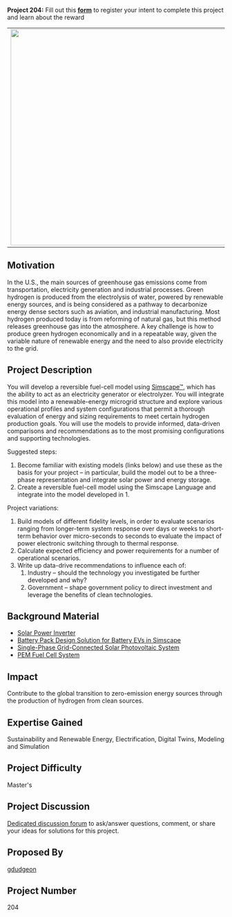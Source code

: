 **Project 204:** Fill out this <strong>[form](https://forms.office.com/Pages/ResponsePage.aspx?id=ETrdmUhDaESb3eUHKx3B5lOTzSa_A6lPqq2LJKzvpM5UMTBZRkc4UTRETjFERVRDWllQRE40OUFSQS4u)</strong> to  register your intent to complete this project and learn about the reward

<table>
<td><img src="https://gist.githubusercontent.com/robertogl/e0115dc303472a9cfd52bbbc8edb7665/raw/fuelCell.jpg"  width=500 /></td>
<td><p><h1>Green Hydrogen Production</h1></p>
<p> Develop a model of a reversible fuel-cell integrated into a renewable-energy microgrid structure.</p>
</table>

## Motivation

In the U.S., the main sources of greenhouse gas emissions come from transportation, electricity generation and industrial processes. Green hydrogen is produced from the electrolysis of water, powered by renewable energy sources, and is being considered as a pathway to decarbonize energy dense sectors such as aviation, and industrial manufacturing. Most hydrogen produced today is from reforming of natural gas, but this method releases greenhouse gas into the atmosphere. A key challenge is how to produce green hydrogen economically and in a repeatable way, given the variable nature of renewable energy and the need to also provide electricity to the grid.

## Project Description

You will develop a reversible fuel-cell model using [Simscape™]( https://www.mathworks.com/products/simscape.html), which has the ability to act as an electricity generator or electrolyzer. You will integrate this model into a renewable-energy microgrid structure and explore various operational profiles and system configurations that permit a thorough evaluation of energy and sizing requirements to meet certain hydrogen production goals. You will use the models to provide informed, data-driven comparisons and recommendations as to the most promising configurations and supporting technologies. 

Suggested steps:
1. Become familiar with existing models (links below) and use these as the basis for your project – in particular, build the model out to be a three-phase representation and integrate solar power and energy storage. 
2. Create a reversible fuel-cell model using the Simscape Language and integrate into the model developed in 1. 

Project variations: 
1. Build models of different fidelity levels, in order to evaluate scenarios ranging from longer-term system response over days or weeks to short-term behavior over micro-seconds to seconds to evaluate the impact of power electronic switching through to thermal response. 
2. Calculate expected efficiency and power requirements for a number of operational scenarios. 
3. Write up data-drive recommendations to influence each of:
	1. Industry – should the technology you investigated be further developed and why?
	2. Government – shape government policy to direct investment and leverage the benefits of clean technologies.

## Background Material

-	[Solar Power Inverter](https://www.mathworks.com/help/physmod/sps/ug/solar-power-inverter.html?searchHighlight=solar%20power&s_tid=srchtitle)
-	[Battery Pack Design Solution for Battery EVs in Simscape](https://www.mathworks.com/matlabcentral/fileexchange/82330-battery-pack-design-solution-for-battery-evs-in-simscape?s_tid=srchtitle)
-	[Single-Phase Grid-Connected Solar Photovoltaic System](https://www.mathworks.com/help/physmod/sps/ug/single-phase-grid-connected-in-pv-system.html)
-	[PEM Fuel Cell System](https://www.mathworks.com/help/physmod/simscape/ug/pem-fuel-cell-system.html?searchHighlight=fuel%20cell&s_tid=srchtitle)

## Impact

Contribute to the global transition to zero-emission energy sources through the production of hydrogen from clean sources.

## Expertise Gained 

Sustainability and Renewable Energy, Electrification, Digital Twins, Modeling and Simulation


## Project Difficulty

Master's

## Project Discussion

[Dedicated discussion forum](https://github.com/mathworks/MathWorks-Excellence-in-Innovation/discussions/35) to ask/answer questions, comment, or share your ideas for solutions for this project.

## Proposed By

[gdudgeon]( https://github.com/gdudgeon)

## Project Number

204
